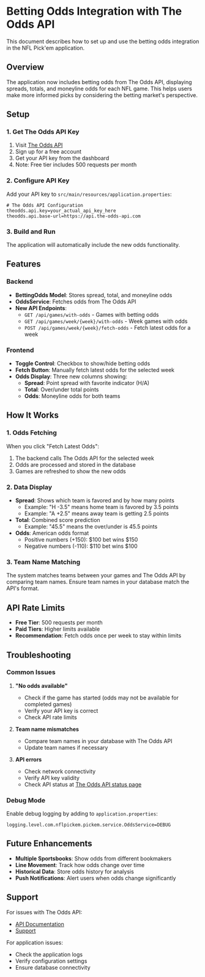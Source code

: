 # Betting Odds Integration with The Odds API

This document describes how to set up and use the betting odds integration in the NFL Pick'em application.

## Overview

The application now includes betting odds from The Odds API, displaying spreads, totals, and moneyline odds for each NFL game. This helps users make more informed picks by considering the betting market's perspective.

## Setup

### 1. Get The Odds API Key

1. Visit [The Odds API](https://the-odds-api.com/)
2. Sign up for a free account
3. Get your API key from the dashboard
4. Note: Free tier includes 500 requests per month

### 2. Configure API Key

Add your API key to `src/main/resources/application.properties`:

```properties
# The Odds API Configuration
theodds.api.key=your_actual_api_key_here
theodds.api.base-url=https://api.the-odds-api.com
```

### 3. Build and Run

The application will automatically include the new odds functionality.

## Features

### Backend

- **BettingOdds Model**: Stores spread, total, and moneyline odds
- **OddsService**: Fetches odds from The Odds API
- **New API Endpoints**:
  - `GET /api/games/with-odds` - Games with betting odds
  - `GET /api/games/week/{week}/with-odds` - Week games with odds
  - `POST /api/games/week/{week}/fetch-odds` - Fetch latest odds for a week

### Frontend

- **Toggle Control**: Checkbox to show/hide betting odds
- **Fetch Button**: Manually fetch latest odds for the selected week
- **Odds Display**: Three new columns showing:
  - **Spread**: Point spread with favorite indicator (H/A)
  - **Total**: Over/under total points
  - **Odds**: Moneyline odds for both teams

## How It Works

### 1. Odds Fetching

When you click "Fetch Latest Odds":
1. The backend calls The Odds API for the selected week
2. Odds are processed and stored in the database
3. Games are refreshed to show the new odds

### 2. Data Display

- **Spread**: Shows which team is favored and by how many points
  - Example: "H -3.5" means home team is favored by 3.5 points
  - Example: "A +2.5" means away team is getting 2.5 points
- **Total**: Combined score prediction
  - Example: "45.5" means the over/under is 45.5 points
- **Odds**: American odds format
  - Positive numbers (+150): $100 bet wins $150
  - Negative numbers (-110): $110 bet wins $100

### 3. Team Name Matching

The system matches teams between your games and The Odds API by comparing team names. Ensure team names in your database match the API's format.

## API Rate Limits

- **Free Tier**: 500 requests per month
- **Paid Tiers**: Higher limits available
- **Recommendation**: Fetch odds once per week to stay within limits

## Troubleshooting

### Common Issues

1. **"No odds available"**
   - Check if the game has started (odds may not be available for completed games)
   - Verify your API key is correct
   - Check API rate limits

2. **Team name mismatches**
   - Compare team names in your database with The Odds API
   - Update team names if necessary

3. **API errors**
   - Check network connectivity
   - Verify API key validity
   - Check API status at [The Odds API status page](https://the-odds-api.com/status)

### Debug Mode

Enable debug logging by adding to `application.properties`:

```properties
logging.level.com.nflpickem.pickem.service.OddsService=DEBUG
```

## Future Enhancements

- **Multiple Sportsbooks**: Show odds from different bookmakers
- **Line Movement**: Track how odds change over time
- **Historical Data**: Store odds history for analysis
- **Push Notifications**: Alert users when odds change significantly

## Support

For issues with The Odds API:
- [API Documentation](https://the-odds-api.com/docs/)
- [Support](https://the-odds-api.com/support)

For application issues:
- Check the application logs
- Verify configuration settings
- Ensure database connectivity
